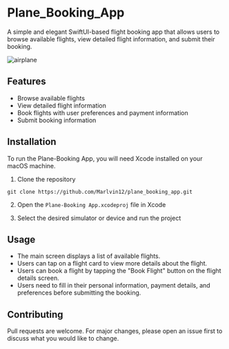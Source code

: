 # Plane_Booking_App

A simple and elegant SwiftUI-based flight booking app that allows users to browse available flights, view detailed flight information, and submit their booking.




![airplane](https://github.com/Marlvin12/Plane_Booking_App/assets/122947486/2a861177-9fb2-4d88-848e-a3920e7e1388)



## Features

- Browse available flights
- View detailed flight information
- Book flights with user preferences and payment information
- Submit booking information

## Installation

To run the Plane-Booking App, you will need Xcode installed on your macOS machine.

1. Clone the repository
```
git clone https://github.com/Marlvin12/plane_booking_app.git
```

2. Open the `Plane-Booking App.xcodeproj` file in Xcode

3. Select the desired simulator or device and run the project

## Usage

- The main screen displays a list of available flights.
- Users can tap on a flight card to view more details about the flight.
- Users can book a flight by tapping the "Book Flight" button on the flight details screen.
- Users need to fill in their personal information, payment details, and preferences before submitting the booking.

## Contributing

Pull requests are welcome. For major changes, please open an issue first to discuss what you would like to change.
